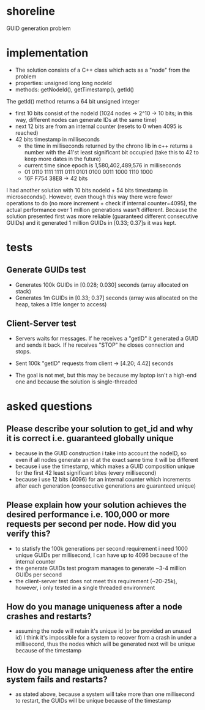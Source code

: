 # shoreline
GUID generation problem

# implementation
- The solution consists of a C++ class which acts as a "node" from the problem
- properties: unsigned long long nodeId
- methods: getNodeId(), getTimestamp(), getId() 
  
The getId() method returns a 64 bit unsigned integer
 - first 10 bits consist of the nodeId (1024 nodes -> 2^10 -> 10 bits; in this way, different nodes can generate IDs at the same time)
 - next 12 bits are from an internal counter (resets to 0 when 4095 is reached)
 - 42 bits timestamp in milliseconds
    - the time in milliseconds returned by the chrono lib in c++ returns a number with the 41'st least significant bit occupied (take this to 42 to keep more dates in the future)
    - current time since epoch is 1,580,402,489,576 in milliseconds
    - ‭01 0110 1111 1111 0111 0101 0100 0011 1000 1110 1000‬
    - ‭16F F754 38E8‬ -> 42 bits
    
I had another solution with 10 bits nodeId + 54 bits timestamp in microseconds(). However, even though this way there were fewer operations to do (no more increment + check if internal counter=4095), the actual performance over 1 million generations wasn't different.
Because the solution presented first was more reliable (guaranteed different consecutive GUIDs) and it generated 1 million GUIDs in [0.33; 0.37]s it was kept.

# tests
## Generate GUIDs test

- Generates 100k GUIDs in [0.028; 0.030] seconds (array allocated on stack)
- Generates 1m GUIDs in [0.33; 0.37] seconds (array was allocated on the heap, takes a little longer to access)

## Client-Server test

- Servers waits for messages. If he receives a "getID" it generated a GUID and sends it back. If he receives "STOP" he closes connection and stops.

- Sent 100k "getID" requests from client -> [4.20; 4.42] seconds
- The goal is not met, but this may be because my laptop isn't a high-end one and because the solution is single-threaded

# asked questions
## Please describe your solution to get_id and why it is correct i.e. guaranteed globally unique
- because in the GUID construction i take into account the nodeID, so even if all nodes generate an id at the exact same time it will be different 
- because i use the timestamp, which makes a GUID composition unique for the first 42 least significant bites (every millisecond)
- because i use 12 bits (4096) for an internal counter which increments after each generation (consecutive generations are guaranteed unique)

## Please explain how your solution achieves the desired performance i.e. 100,000 or more requests per second per node.  How did you verify this?
- to statisfy the 100k generations per second requirement i need 1000 unique GUIDs per millisecond, I can have up to 4096 because of the internal counter
- the generate GUIDs test program manages to generate ~3-4 million GUIDs per second
- the client-server test does not meet this requirement (~20-25k), however, i only tested in a single threaded environment

## How do you manage uniqueness after a node crashes and restarts?  
- assuming the node will retain it's unique id (or be provided an unused id) I think it's impossible for a system to recover from a crash in under a millisecond, thus the nodes which will be generated next will be unique because of the timestamp

## How do you manage uniqueness after the entire system fails and restarts?
- as stated above, because a system will take more than one millisecond to restart, the GUIDs will be unique because of the timestamp
